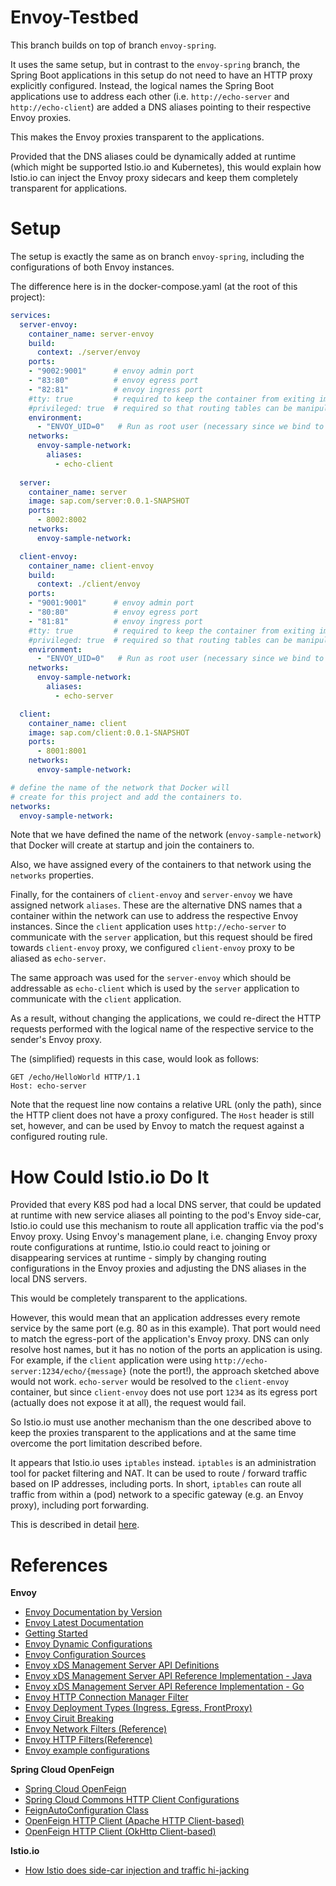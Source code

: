 # Envoy-Testbed

This branch builds on top of branch `envoy-spring`.

It uses the same setup, but in contrast to the `envoy-spring` branch, the Spring Boot applications in this setup do not need to have an HTTP proxy explicitly configured. Instead, the logical names the Spring Boot applications use to address each other (i.e. `http://echo-server` and `http://echo-client`) are added a DNS aliases pointing to their respective Envoy proxies.

This makes the Envoy proxies transparent to the applications. 

Provided that the DNS aliases could be dynamically added at runtime (which might be supported Istio.io and Kubernetes), this would explain how Istio.io can inject the Envoy proxy sidecars and keep them completely transparent for applications.

# Setup

The setup is exactly the same as on branch `envoy-spring`, including the configurations of both Envoy instances.

The difference here is in the docker-compose.yaml (at the root of this project):

```yaml
services:
  server-envoy:
    container_name: server-envoy
    build:
      context: ./server/envoy
    ports:
    - "9002:9001"      # envoy admin port
    - "83:80"          # envoy egress port
    - "82:81"          # envoy ingress port
    #tty: true         # required to keep the container from exiting immediately.
    #privileged: true  # required so that routing tables can be manipulated.
    environment:
      - "ENVOY_UID=0"   # Run as root user (necessary since we bind to port 81)
    networks:
      envoy-sample-network:
        aliases: 
          - echo-client
  
  server:
    container_name: server
    image: sap.com/server:0.0.1-SNAPSHOT
    ports:
      - 8002:8002
    networks:
      envoy-sample-network:

  client-envoy:
    container_name: client-envoy
    build: 
      context: ./client/envoy
    ports:
    - "9001:9001"      # envoy admin port
    - "80:80"          # envoy egress port
    - "81:81"          # envoy ingress port
    #tty: true         # required to keep the container from exiting immediately.
    #privileged: true  # required so that routing tables can be manipulated.
    environment:
      - "ENVOY_UID=0"   # Run as root user (necessary since we bind to port 80)
    networks:
      envoy-sample-network:
        aliases: 
          - echo-server

  client:
    container_name: client
    image: sap.com/client:0.0.1-SNAPSHOT
    ports:
      - 8001:8001
    networks:
      envoy-sample-network:

# define the name of the network that Docker will 
# create for this project and add the containers to.
networks:
  envoy-sample-network:
```

Note that we have defined the name of the network (`envoy-sample-network`) that Docker will create at startup and join the containers to.

Also, we have assigned every of the containers to that network using the `networks` properties.

Finally, for the containers of `client-envoy` and `server-envoy` we have assigned network `aliases`. These are the alternative DNS names that a container within the network can use to address the respective Envoy instances.
Since the `client` application uses `http://echo-server` to communicate with the `server` application, but this request should be fired towards `client-envoy` proxy, we configured `client-envoy` proxy to be aliased as `echo-server`.

The same approach was used for the `server-envoy` which should be addressable as `echo-client` which is used by the `server` application to communicate with the `client` application.

As a result, without changing the applications, we could re-direct the HTTP requests performed with the logical name of the respective service to the sender's Envoy proxy. 

The (simplified) requests in this case, would look as follows:

```
GET /echo/HelloWorld HTTP/1.1
Host: echo-server
```

Note that the request line now contains a relative URL (only the path), since the HTTP client does not have a proxy configured.
The `Host` header is still set, however, and can be used by Envoy to match the request against a configured routing rule.

# How Could Istio.io Do It

Provided that every K8S pod had a local DNS server, that could be updated at runtime with new service aliases all pointing to the pod's Envoy side-car, Istio.io could use this mechanism to route all application traffic via the pod's Envoy proxy.
Using Envoy's management plane, i.e. changing Envoy proxy route configurations at runtime, Istio.io could react to joining or disappearing services at runtime - simply by changing routing configurations in the Envoy proxies and adjusting the DNS aliases in the local DNS servers.

This would be completely transparent to the applications.

However, this would mean that an application addresses every remote service by the same port (e.g. 80 as in this example).
That port would need to match the egress-port of the application's Envoy proxy.
DNS can only resolve host names, but it has no notion of the ports an application is using. For example, if the `client` application were using `http://echo-server:1234/echo/{message}` (note the port!), the approach sketched above would not work.
`echo-server` would be resolved to the `client-envoy` container, but since `client-envoy` does not use port `1234` as its egress port (actually does not expose it at all), the request would fail.

So Istio.io must use another mechanism than the one described above to keep the proxies transparent to the applications and at the same time overcome the port limitation described before.

It appears that Istio.io uses `iptables` instead. `iptables` is an administration tool for packet filtering and NAT.
It can be used to route / forward traffic based on IP addresses, including ports. In short, `iptables` can route all traffic from within a (pod) network to a specific gateway (e.g. an Envoy proxy), including port forwarding.

This is described in detail [here](https://jimmysong.io/en/blog/sidecar-injection-iptables-and-traffic-routing/).

# References

**Envoy**

* [Envoy Documentation by Version](https://www.envoyproxy.io/docs)
* [Envoy Latest Documentation](https://www.envoyproxy.io/docs/envoy/latest/)
* [Getting Started](https://www.envoyproxy.io/docs/envoy/latest/start/start)
* [Envoy Dynamic Configurations](https://www.envoyproxy.io/docs/envoy/latest/intro/arch_overview/operations/dynamic_configuration#arch-overview-dynamic-config)
* [Envoy Configuration Sources](https://www.envoyproxy.io/docs/envoy/latest/api-v2/api/v2/core/config_source.proto#envoy-api-field-core-configsource-api-config-source)
* [Envoy xDS Management Server API Definitions](https://www.envoyproxy.io/docs/envoy/latest/configuration/overview/xds_api#config-overview-management-server)
* [Envoy xDS Management Server API Reference Implementation - Java](https://github.com/envoyproxy/java-control-plane)
* [Envoy xDS Management Server API Reference Implementation - Go](https://github.com/envoyproxy/go-control-plane)
* [Envoy HTTP Connection Manager Filter](https://www.envoyproxy.io/docs/envoy/latest/api-v3/extensions/filters/network/http_connection_manager/v3/http_connection_manager.proto#envoy-v3-api-msg-extensions-filters-network-http-connection-manager-v3-httpconnectionmanager)
* [Envoy Deployment Types (Ingress, Egress, FrontProxy)](https://www.envoyproxy.io/docs/envoy/latest/intro/deployment_types/deployment_types)
* [Envoy Ciruit Breaking](https://www.envoyproxy.io/docs/envoy/latest/intro/arch_overview/upstream/circuit_breaking#arch-overview-circuit-break)
* [Envoy Network Filters (Reference)](https://www.envoyproxy.io/docs/envoy/latest/configuration/listeners/network_filters/network_filters)
* [Envoy HTTP Filters(Reference)](https://www.envoyproxy.io/docs/envoy/latest/configuration/http/http_filters/http_filters)
* [Envoy example configurations](https://www.envoyproxy.io/docs/envoy/latest/install/ref_configs#install-ref-configs)

**Spring Cloud OpenFeign**

* [Spring Cloud OpenFeign](https://cloud.spring.io/spring-cloud-openfeign/reference/html/)
* [Spring Cloud Commons HTTP Client Configurations](https://docs.spring.io/spring-cloud-commons/docs/2.2.4.RELEASE/reference/html/#http-clients)
* [FeignAutoConfiguration Class](https://github.com/spring-cloud/spring-cloud-openfeign/blob/master/spring-cloud-openfeign-core/src/main/java/org/springframework/cloud/openfeign/FeignAutoConfiguration.java)
* [OpenFeign HTTP Client (Apache HTTP Client-based)](https://mvnrepository.com/artifact/io.github.openfeign/feign-httpclient/9.3.1)
* [OpenFeign HTTP Client (OkHttp Client-based)](https://mvnrepository.com/artifact/io.github.openfeign/feign-okhttp/9.2.0)

**Istio.io**

* [How Istio does side-car injection and traffic hi-jacking](https://jimmysong.io/en/blog/sidecar-injection-iptables-and-traffic-routing/)